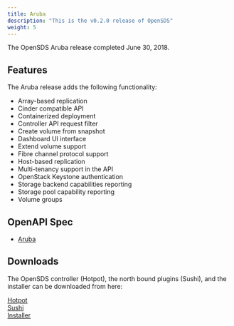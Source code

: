 ```yaml
---
title: Aruba
description: "This is the v0.2.0 release of OpenSDS"
weight: 5
---
```


The OpenSDS Aruba release completed June 30, 2018.

## Features  

The Aruba release adds the following functionality:

* Array-based replication
* Cinder compatible API
* Containerized deployment
* Controller API request filter
* Create volume from snapshot
* Dashboard UI interface
* Extend volume support
* Fibre channel protocol support
* Host-based replication
* Multi-tenancy support in the API
* OpenStack Keystone authentication
* Storage backend capabilities reporting
* Storage pool capability reporting
* Volume groups

## OpenAPI Spec

* [Aruba](/guides/api-spec/aruba/)

## Downloads  

The OpenSDS controller (Hotpot), the north bound plugins (Sushi), and the
installer can be downloaded from here:

[Hotpot](https://github.com/opensds/opensds/releases/tag/v0.2.0)  
[Sushi](https://github.com/opensds/nbp/releases/tag/v0.2.0)  
[Installer](https://github.com/opensds/opensds-installer/releases/tag/v0.2.0)  
